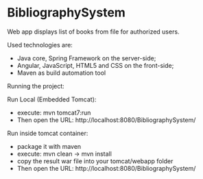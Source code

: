 # BibliographySystem
Web app displays list of books from file for authorized users.

Used technologies are:
- Java core, Spring Framework on the server-side;
- Angular, JavaScript, HTML5 and CSS on the front-side;
- Maven as build automation tool

Running the project:

Run Local (Embedded Tomcat):
- execute: mvn tomcat7:run
- Then open the URL: http://localhost:8080/BibliographySystem/

Run inside tomcat container:
- package it with maven
- execute: mvn clean -> mvn install
- copy the result war file into your tomcat/webapp folder
- Then open the URL: http://localhost:8080/BibliographySystem/
